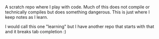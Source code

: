 A scratch repo where I play with code. Much of this does not compile or
technically compiles but does something dangerous. This is just where I keep
notes as I learn.

I would call this one "learning" but I have another repo that starts with that
and it breaks tab completion :)
